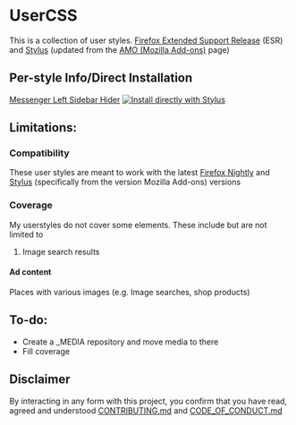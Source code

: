 # UserCSS
This is a collection of user styles. [Firefox Extended Support Release](http:mozilla.org/en-GB/firefox/all/#product-desktop-esr) (ESR) and [Stylus](http:addons.mozilla.org/firefox/addon/styl-us) (updated from the [AMO (Mozilla Add-ons)](http:addons.mozilla.org) page)

## Per-style Info/Direct Installation
[Messenger Left Sidebar Hider](/Messenger%20Left%20Sidebar%20Hider.elements/README.md) [![Install directly with Stylus](http://img.shields.io/badge/Install%20directly%20with-Stylus-00adad.svg)](http:raw.githubusercontent.com/Gersonzao/UserCSS/main/Messenger%20Left%20Sidebar%20Hider.user.css)<br>

## Limitations:
### Compatibility
These user styles are meant to work with the latest [Firefox Nightly](http:mozilla.org/firefox/channel/desktop/) and [Stylus](http:addons.mozilla.org/firefox/addon/styl-us) (specifically from the version Mozilla Add-ons) versions
### Coverage
My userstyles do not cover some elements. These include but are not limited to

1. Image search results
#### Ad content
Places with various images (e.g. Image searches, shop products)
####

## To-do:
- Create a _MEDIA repository and move media to there
- Fill coverage

## Disclaimer
By interacting in any form with this project, you confirm that you have read, agreed and understood [CONTRIBUTING.md](CONTRIBUTING.md) and [CODE_OF_CONDUCT.md](CODE_OF_CONDUCT.md)<br>

